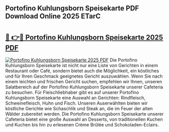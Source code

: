 ## Portofino Kuhlungsborn Speisekarte PDF Download Online 2025 ETarC

# <h2><a href="http://gcb9wq.nevu.top/?p=Portofino+Kuhlungsborn+Speisekarte">🔗 👉🔴 Portofino Kuhlungsborn Speisekarte 2025 PDF</a></h2>

[![Portofino Kuhlungsborn Speisekarte 2025 PDF](https://i.imgur.com/dBaPXMq.png)](http://gcb9wq.nevu.top/?p=Portofino+Kuhlungsborn+Speisekarte)
Die Portofino Kuhlungsborn Speisekarte ist nicht nur eine Liste von Gerichten in einem Restaurant oder Café, sondern bietet auch die Möglichkeit, ein köstliches und für Ihren Geschmack geeignetes Gericht auszuwählen. Wenn Sie nach einem leichten und frischen Gericht suchen, empfehlen wir Ihnen, unseren Salatbereich auf der Portofino Kuhlungsborn Speisekarte unserer Cafeteria zu besuchen. Für Fleischliebhaber gibt es auf unserer Portofino Kuhlungsborn Speisekarte eine Auswahl an Gerichten: Rindfleisch, Schweinefleisch, Huhn und Fisch. Unseren Auserwählten bieten wir köstliche Gerichte wie Schaschlik und Steak an, die im Feuer der alten Wälder zubereitet werden. Die Portofino Kuhlungsborn Speisekarte unserer Cafeteria bietet eine große Auswahl an Desserts, von traditionellen Kuchen und Kuchen bis hin zu erlesenen Crème Brûlée und Schokoladen-Eclairs.
